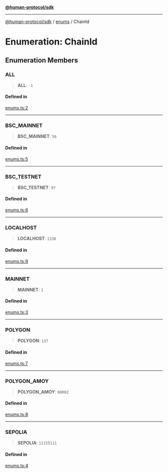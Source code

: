 [**@human-protocol/sdk**](../../README.md)

***

[@human-protocol/sdk](../../modules.md) / [enums](../README.md) / ChainId

# Enumeration: ChainId

## Enumeration Members

### ALL

> **ALL**: `-1`

#### Defined in

[enums.ts:2](https://github.com/humanprotocol/human-protocol/blob/000ef2f7891c6788228277729f8de9c3a0456a70/packages/sdk/typescript/human-protocol-sdk/src/enums.ts#L2)

***

### BSC\_MAINNET

> **BSC\_MAINNET**: `56`

#### Defined in

[enums.ts:5](https://github.com/humanprotocol/human-protocol/blob/000ef2f7891c6788228277729f8de9c3a0456a70/packages/sdk/typescript/human-protocol-sdk/src/enums.ts#L5)

***

### BSC\_TESTNET

> **BSC\_TESTNET**: `97`

#### Defined in

[enums.ts:6](https://github.com/humanprotocol/human-protocol/blob/000ef2f7891c6788228277729f8de9c3a0456a70/packages/sdk/typescript/human-protocol-sdk/src/enums.ts#L6)

***

### LOCALHOST

> **LOCALHOST**: `1338`

#### Defined in

[enums.ts:9](https://github.com/humanprotocol/human-protocol/blob/000ef2f7891c6788228277729f8de9c3a0456a70/packages/sdk/typescript/human-protocol-sdk/src/enums.ts#L9)

***

### MAINNET

> **MAINNET**: `1`

#### Defined in

[enums.ts:3](https://github.com/humanprotocol/human-protocol/blob/000ef2f7891c6788228277729f8de9c3a0456a70/packages/sdk/typescript/human-protocol-sdk/src/enums.ts#L3)

***

### POLYGON

> **POLYGON**: `137`

#### Defined in

[enums.ts:7](https://github.com/humanprotocol/human-protocol/blob/000ef2f7891c6788228277729f8de9c3a0456a70/packages/sdk/typescript/human-protocol-sdk/src/enums.ts#L7)

***

### POLYGON\_AMOY

> **POLYGON\_AMOY**: `80002`

#### Defined in

[enums.ts:8](https://github.com/humanprotocol/human-protocol/blob/000ef2f7891c6788228277729f8de9c3a0456a70/packages/sdk/typescript/human-protocol-sdk/src/enums.ts#L8)

***

### SEPOLIA

> **SEPOLIA**: `11155111`

#### Defined in

[enums.ts:4](https://github.com/humanprotocol/human-protocol/blob/000ef2f7891c6788228277729f8de9c3a0456a70/packages/sdk/typescript/human-protocol-sdk/src/enums.ts#L4)
